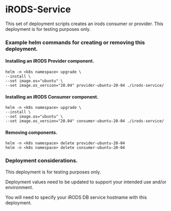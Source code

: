 <!--
BSD 3-Clause All rights reserved.

SPDX-License-Identifier: BSD 3-Clause
-->

# iRODS-Service
This set of deployment scripts creates an irods consumer or provider. This deployment is for testing purposes only.

### Example helm commands for creating or removing this deployment.

#### Installing an iRODS Provider component.
```shell
helm -n <k8s namespace> upgrade \
--install \
--set image.os="ubuntu" \
--set image.os_version="20.04" provider-ubuntu-20-04 ./irods-service/
```

#### Installing an iRODS Consumer component.
```shell
helm -n <k8s namespace> upgrade \
--install \
--set image.os="ubuntu" \
--set image.os_version="20.04" consumer-ubuntu-20-04 ./irods-service/
```
#### Removing components.
```shell
helm -n <k8s namespace> delete provider-ubuntu-20-04
helm -n <k8s namespace> delete consumer-ubuntu-20-04
```

### Deployment considerations.
This deployment is for testing purposes only.

Deployment values need to be updated to support your intended use and/or environment. 

You will need to specify your iRODS DB service hostname with this deployment.

